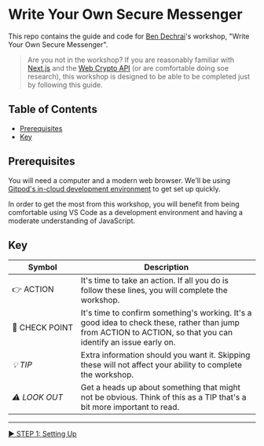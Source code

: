 # Write Your Own Secure Messenger

This repo contains the guide and code for [Ben Dechrai][ben-twitter]'s workshop, "Write Your Own Secure Messenger".

> Are you not in the workshop? If you are reasonably familiar with [Next.js][nextjs] and the [Web Crypto API][mdn-web-crypto] (or are comfortable doing soe research), this workshop is designed to be able to be completed just by following this guide.

## Table of Contents

* [Prerequisites](#pre-requisites)
* [Key](#-key)

## Prerequisites

You will need a computer and a modern web browser. We'll be using [Gitpod's in-cloud development environment][gitpod] to get set up quickly.

In order to get the most from this workshop, you will benefit from being comfortable using VS Code as a development environment and having a moderate understanding of JavaScript.

## Key

| Symbol | Description |
| ------ | ----------- |
| 👉&nbsp;ACTION | It's time to take an action. If all you do is follow these lines, you will complete the workshop. |
| 🧪&nbsp;CHECK&nbsp;POINT | It's time to confirm something's working. It's a good idea to check these, rather than jump from ACTION to ACTION, so that you can identify an issue early on. |
| _💡&nbsp;TIP_ | Extra information should you want it. Skipping these will not affect your ability to complete the workshop. |
| _⚠&nbsp;LOOK&nbsp;OUT_ | Get a heads up about something that might not be obvious. Think of this as a TIP that's a bit more important to read. |                            |

---
[▶️ STEP 1: Setting Up](./STEP-1-SETTING-UP.md)

[ben-twitter]: https://twitter.com/bendechrai
[nextjs]: https://nextjs.org
[mdn-web-crypto]: https://developer.mozilla.org/en-US/docs/Web/API/Web_Crypto_API
[gitpod]: https://gitpod.io